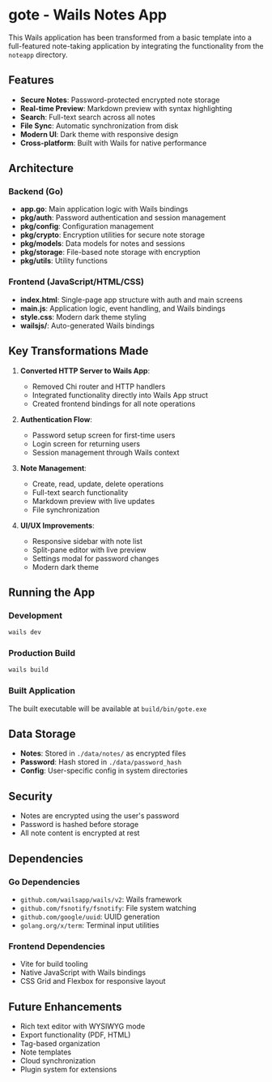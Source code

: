# gote - Wails Notes App

This Wails application has been transformed from a basic template into a full-featured note-taking application by integrating the functionality from the `noteapp` directory.

## Features

- **Secure Notes**: Password-protected encrypted note storage
- **Real-time Preview**: Markdown preview with syntax highlighting
- **Search**: Full-text search across all notes
- **File Sync**: Automatic synchronization from disk
- **Modern UI**: Dark theme with responsive design
- **Cross-platform**: Built with Wails for native performance

## Architecture

### Backend (Go)

- **app.go**: Main application logic with Wails bindings
- **pkg/auth**: Password authentication and session management
- **pkg/config**: Configuration management
- **pkg/crypto**: Encryption utilities for secure note storage
- **pkg/models**: Data models for notes and sessions
- **pkg/storage**: File-based note storage with encryption
- **pkg/utils**: Utility functions

### Frontend (JavaScript/HTML/CSS)

- **index.html**: Single-page app structure with auth and main screens
- **main.js**: Application logic, event handling, and Wails bindings
- **style.css**: Modern dark theme styling
- **wailsjs/**: Auto-generated Wails bindings

## Key Transformations Made

1. **Converted HTTP Server to Wails App**:

   - Removed Chi router and HTTP handlers
   - Integrated functionality directly into Wails App struct
   - Created frontend bindings for all note operations

2. **Authentication Flow**:

   - Password setup screen for first-time users
   - Login screen for returning users
   - Session management through Wails context

3. **Note Management**:

   - Create, read, update, delete operations
   - Full-text search functionality
   - Markdown preview with live updates
   - File synchronization

4. **UI/UX Improvements**:
   - Responsive sidebar with note list
   - Split-pane editor with live preview
   - Settings modal for password changes
   - Modern dark theme

## Running the App

### Development

```bash
wails dev
```

### Production Build

```bash
wails build
```

### Built Application

The built executable will be available at `build/bin/gote.exe`

## Data Storage

- **Notes**: Stored in `./data/notes/` as encrypted files
- **Password**: Hash stored in `./data/password_hash`
- **Config**: User-specific config in system directories

## Security

- Notes are encrypted using the user's password
- Password is hashed before storage
- All note content is encrypted at rest

## Dependencies

### Go Dependencies

- `github.com/wailsapp/wails/v2`: Wails framework
- `github.com/fsnotify/fsnotify`: File system watching
- `github.com/google/uuid`: UUID generation
- `golang.org/x/term`: Terminal input utilities

### Frontend Dependencies

- Vite for build tooling
- Native JavaScript with Wails bindings
- CSS Grid and Flexbox for responsive layout

## Future Enhancements

- Rich text editor with WYSIWYG mode
- Export functionality (PDF, HTML)
- Tag-based organization
- Note templates
- Cloud synchronization
- Plugin system for extensions
